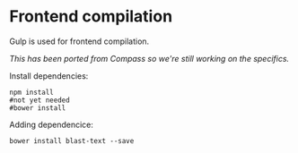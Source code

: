 # Frontend compilation

Gulp is used for frontend compilation.

_This has been ported from Compass so we're still working on the specifics._


Install dependencies:

	npm install
	#not yet needed
	#bower install


Adding dependencice:

	bower install blast-text --save